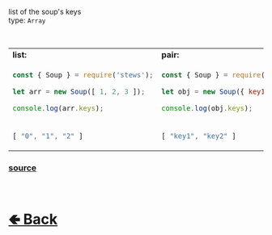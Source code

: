 list of the soup's keys<br>
type: `Array`

<br>

<table>
<tr>
<td> <b>list:</b> </td> <td> <b>pair:</b> </td>
</tr>
<tr>
<td>

```js
const { Soup } = require('stews');

let arr = new Soup([ 1, 2, 3 ]);

console.log(arr.keys);
```

</td>
<td>

```js
const { Soup } = require('stews');

let obj = new Soup({ key1: "val1", key2: "val2" });

console.log(obj.keys);
```

</td>
<tr>
<td>

```js
[ "0", "1", "2" ]
```

</td>
<td>

```js
[ "key1", "key2" ]
```

</td>
</table>

### [source](https://github.com/shysolocup/stews/blob/main/src/Soup/properties/keys.js)

<br> <h1> [🢀 Back](https://github.com/shysolocup/stews/wiki/Soup-properties) </h1>